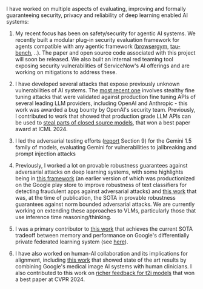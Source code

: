 I have worked on multiple aspects of evaluating, improving and formally guaranteeing security, privacy and reliability of deep learning enabled AI systems: 

1. My recent focus has been on safety/security for agentic AI systems. We recently built a modular plug-in security evaluation framework for agents compatible with any agentic framework ([browsergym](https://github.com/ServiceNow/BrowserGym), [tau-bench](https://github.com/sierra-research/tau-bench), ..). The paper and open source code associated with this project will soon be released. We also built an internal red teaming tool exposing security vulnerabilities of ServiceNow's AI offerings and are working on mitigations to address these.

2. I have developed several attacks that expose previously unknown vulnerabilities of AI systems. The [most recent one](https://jlkazdan.github.io/NOICE/) involves stealthy fine tuning attacks that were validated against production fine tuning APIs of several leading LLM providers, including OpenAI and Anthropic - this work was awarded a bug bounty by OpenAI's security team. Previously, I contributed to work that showed that production grade LLM APIs can be used to [steal parts of closed source models](https://not-just-memorization.github.io/partial-model-stealing.html), that won a best paper award at ICML 2024.

3. I led the adversarial testing efforts ([report](https://storage.googleapis.com/deepmind-media/gemini/gemini_v1_5_report.pdf) Section 9)  for the Gemini 1.5 family of models, evaluating Gemini for vulnerabilities to jailbreaking and prompt injection attacks 

4. Previously, I worked a lot on provable robustness guarantees against adversarial attacks on deep learning systems, with some highlights being in [this framework](https://github.com/google-deepmind/jax_verify) (an earlier version of which was productionized on the Google play store to improve robustness of text classifiers for detecting fraudulent apps against adversarial attacks) and [this work](https://arxiv.org/abs/2206.10550) that was, at the time of publication, the SOTA in provable robustness guarantees against norm bounded adversarial attacks. We are currently working on extending these approaches to VLMs, particularly those that use inference time reasoning/thinking. 

5. I was a primary contributor to [this work](https://arxiv.org/abs/2404.16706) that achieves the current SOTA tradeoff between memory and performance on Google's differentially private federated learning system (see [here](https://arxiv.org/html/2408.08868v2)).

6. I have also worked on human-AI collaboration and its implications for alignment, including [this work](https://deepmind.google/discover/blog/codoc-developing-reliable-ai-tools-for-healthcare/) that showed state of the art results by combining Google's medical image AI systems with human clinicians. I also contributed to this work on [richer feedback for t2i models](https://openaccess.thecvf.com/content/CVPR2024/html/Liang_Rich_Human_Feedback_for_Text-to-Image_Generation_CVPR_2024_paper.html) that won a best paper at CVPR 2024.
